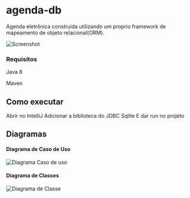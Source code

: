 # agenda-db

Agenda eletrônica construida utilizando um proprio framework de mapeamento de objeto relacional(ORM).

![Screenshot]()

### Requisitos
Java 8

Maven

## Como executar
Abrir no IntelliJ
Adicionar a biblioteca do JDBC Sqlite
E dar run no projeto

## Diagramas
#### Diagrama de Caso de Uso
![Diagrama Caso de uso](http://trab.dc.unifil.br/gitlab/MatheusMuriel/agenda-db/raw/master/Diagramas/UseCaseDiagram.png)

#### Diagrama de Classes
![Diagrama de Classe](http://trab.dc.unifil.br/gitlab/MatheusMuriel/agenda-db/raw/master/Diagramas/ClassDiagram.png)